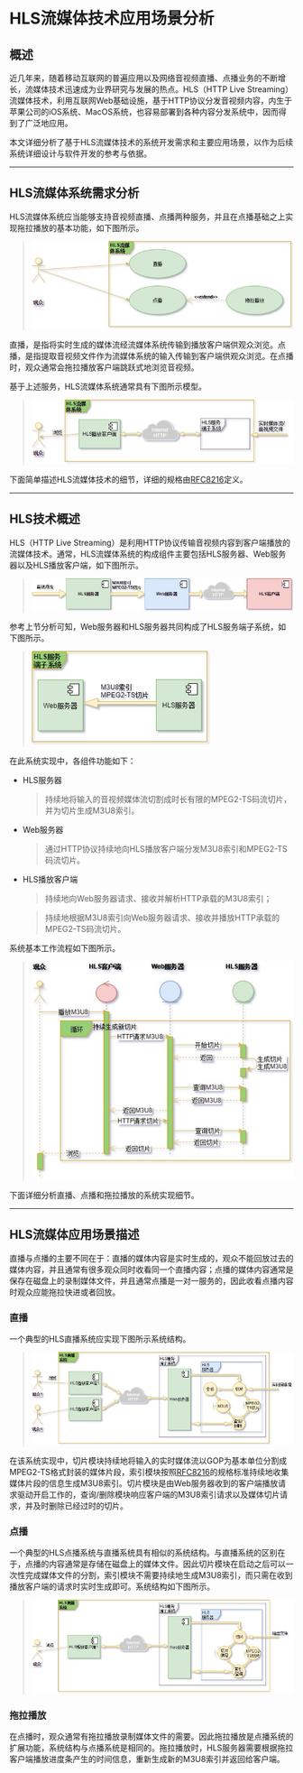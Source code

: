 # HLS流媒体技术应用场景分析



## 概述



近几年来，随着移动互联网的普遍应用以及网络音视频直播、点播业务的不断增长，流媒体技术迅速成为业界研究与发展的热点。HLS（HTTP Live Streaming）流媒体技术，利用互联网Web基础设施，基于HTTP协议分发音视频内容，内生于苹果公司的iOS系统、MacOS系统，也容易部署到各种内容分发系统中，因而得到了广泛地应用。



本文详细分析了基于HLS流媒体技术的系统开发需求和主要应用场景，以作为后续系统详细设计与软件开发的参考与依据。



---

## HLS流媒体系统需求分析



HLS流媒体系统应当能够支持音视频直播、点播两种服务，并且在点播基础之上实现拖拉播放的基本功能，如下图所示。

> ![图1](./pic/HLS-UseCase.jpg)



直播，是指将实时生成的媒体流经流媒体系统传输到播放客户端供观众浏览。点播，是指提取音视频文件作为流媒体系统的输入传输到客户端供观众浏览。在点播时，观众通常会拖拉播放客户端跳跃式地浏览音视频。



基于上述服务，HLS流媒体系统通常具有下图所示模型。

> ![图2](./pic/HLS-SysModel.jpg)



下面简单描述HLS流媒体技术的细节，详细的规格由[RFC8216][]定义。



---

## HLS技术概述



HLS（HTTP Live Streaming）是利用HTTP协议传输音视频内容到客户端播放的流媒体技术。通常，HLS流媒体系统的构成组件主要包括HLS服务器、Web服务器以及HLS播放客户端，如下图所示。

> ![图3](./pic/HLS-Stream.jpg)



参考上节分析可知，Web服务器和HLS服务器共同构成了HLS服务端子系统，如下图所示。

> ![图4](./pic/HLS-ServersideSubsys.jpg)



在此系统实现中，各组件功能如下：

- HLS服务器

  > 持续地将输入的音视频媒体流切割成时长有限的MPEG2-TS码流切片，并为切片生成M3U8索引。

- Web服务器

  > 通过HTTP协议持续地向HLS播放客户端分发M3U8索引和MPEG2-TS码流切片。

- HLS播放客户端

  > 持续地向Web服务器请求、接收并解析HTTP承载的M3U8索引；

  >

  > 持续地根据M3U8索引向Web服务器请求、接收并播放HTTP承载的MPEG2-TS码流切片。



系统基本工作流程如下图所示。

> ![图5](./pic/HLS-WorkFlow.jpg)



下面详细分析直播、点播和拖拉播放的系统实现细节。



---

## HLS流媒体应用场景描述

直播与点播的主要不同在于：直播的媒体内容是实时生成的，观众不能回放过去的媒体内容，并且通常有很多观众同时收看同一个直播内容；点播的媒体内容通常是保存在磁盘上的录制媒体文件，并且通常点播是一对一服务的，因此收看点播内容时观众应能拖拉快进或者回放。



### 直播

一个典型的HLS直播系统应实现下图所示系统结构。

> ![图6](./pic/HLS-Live.jpg)



在该系统实现中，切片模块持续地将输入的实时媒体流以GOP为基本单位分割成MPEG2-TS格式封装的媒体片段，索引模块按照[RFC8216]的规格标准持续地收集媒体片段的信息生成M3U8索引。切片模块是由Web服务器收到的客户端播放请求驱动开启工作的，查询/删除模块响应客户端的M3U8索引请求以及媒体切片请求，并及时删除已经过时的切片。



### 点播

一个典型的HLS点播系统与直播系统具有相似的系统结构。与直播系统的区别在于，点播的内容通常是存储在磁盘上的媒体文件。因此切片模块在启动之后可以一次性完成媒体文件的分割，索引模块不需要持续地生成M3U8索引，而只需在收到播放客户端的请求时实时生成即可。系统结构如下图所示。

> ![图7](./pic/HLS-Vod.jpg)



### 拖拉播放

在点播时，观众通常有拖拉播放录制媒体文件的需要。因此拖拉播放是点播系统的扩展功能，系统结构与点播系统是相同的。拖拉播放时，HLS服务器需要根据拖拉客户端播放进度条产生的时间信息，重新生成新的M3U8索引并返回给客户端。





[RFC8216]: http://www.rfc-editor.org/info/rfc8216